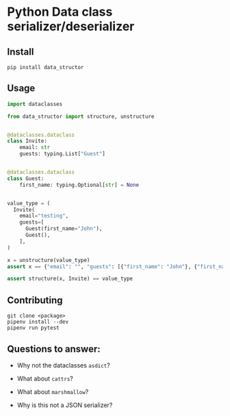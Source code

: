 
# Python Data class serializer/deserializer


## Install

```shell
pip install data_structor
```

## Usage

```python
import dataclasses

from data_structor import structure, unstructure


@dataclasses.dataclass
class Invite:
    email: str
    guests: typing.List["Guest"]


@dataclasses.dataclass
class Guest:
    first_name: typing.Optional[str] = None


value_type = (
  Invite(
    email="testing",
    guests=[
      Guest(first_name="John"),
      Guest(),
    ],
)

x = unstructure(value_type)
assert x == {"email": "", "guests": [{"first_name": "John"}, {"first_name": None}]}

assert structure(x, Invite) == value_type
```


## Contributing

```shell
git clone <package>
pipenv install --dev
pipenv run pytest
```


## Questions to answer:

- Why not the dataclasses `asdict`?

- What about `cattrs`?

- What about `marshmallow`?

- Why is this not a JSON serializer?
